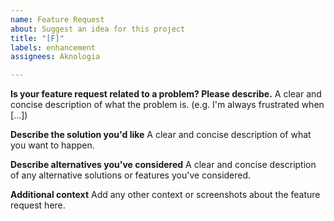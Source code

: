 ```yaml
---
name: Feature Request
about: Suggest an idea for this project
title: "[F]"
labels: enhancement
assignees: Aknologia

---
```


**Is your feature request related to a problem? Please describe.**
A clear and concise description of what the problem is. (e.g. I'm always frustrated when [...])

**Describe the solution you'd like**
A clear and concise description of what you want to happen.

**Describe alternatives you've considered**
A clear and concise description of any alternative solutions or features you've considered.

**Additional context**
Add any other context or screenshots about the feature request here.
